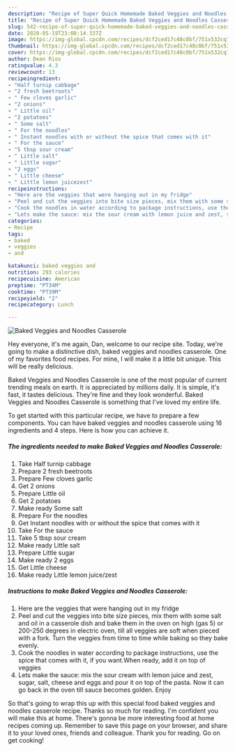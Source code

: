 ```yaml
---
description: "Recipe of Super Quick Homemade Baked Veggies and Noodles Casserole"
title: "Recipe of Super Quick Homemade Baked Veggies and Noodles Casserole"
slug: 542-recipe-of-super-quick-homemade-baked-veggies-and-noodles-casserole
date: 2020-05-19T23:08:14.337Z
image: https://img-global.cpcdn.com/recipes/dcf2ced17c48c0bf/751x532cq70/baked-veggies-and-noodles-casserole-recipe-main-photo.jpg
thumbnail: https://img-global.cpcdn.com/recipes/dcf2ced17c48c0bf/751x532cq70/baked-veggies-and-noodles-casserole-recipe-main-photo.jpg
cover: https://img-global.cpcdn.com/recipes/dcf2ced17c48c0bf/751x532cq70/baked-veggies-and-noodles-casserole-recipe-main-photo.jpg
author: Dean Rios
ratingvalue: 4.3
reviewcount: 13
recipeingredient:
- "Half turnip cabbage"
- "2 fresh beetroots"
- " Few cloves garlic"
- "2 onions"
- " Little oil"
- "2 potatoes"
- " Some salt"
- " For the noodles"
- " Instant noodles with or without the spice that comes with it"
- " For the sauce"
- "5 tbsp sour cream"
- " Little salt"
- " Little sugar"
- "2 eggs"
- " Little cheese"
- " Little lemon juicezest"
recipeinstructions:
- "Here are the veggies that were hanging out in my fridge"
- "Peel and cut the veggies into bite size pieces, mix them with some salt and oil in a casserole dish and bake them in the oven on high (gas 5) or 200-250 degrees in electric oven, till all veggies are soft when pieced with a fork. Turn the veggies from time to time while baking so they bake evenly."
- "Cook the noodles in water according to package instructions, use the spice that comes with it, if you want.When ready, add it on top of veggies"
- "Lets make the sauce: mix the sour cream with lemon juice and zest, sugar, salt, cheese and eggs and pour it on top of the pasta. Now it can go back in the oven till sauce becomes golden. Enjoy"
categories:
- Recipe
tags:
- baked
- veggies
- and

katakunci: baked veggies and 
nutrition: 293 calories
recipecuisine: American
preptime: "PT34M"
cooktime: "PT39M"
recipeyield: "2"
recipecategory: Lunch

---
```



![Baked Veggies and Noodles Casserole](https://img-global.cpcdn.com/recipes/dcf2ced17c48c0bf/751x532cq70/baked-veggies-and-noodles-casserole-recipe-main-photo.jpg)

Hey everyone, it's me again, Dan, welcome to our recipe site. Today, we're going to make a distinctive dish, baked veggies and noodles casserole. One of my favorites food recipes. For mine, I will make it a little bit unique. This will be really delicious.

Baked Veggies and Noodles Casserole is one of the most popular of current trending meals on earth. It is appreciated by millions daily. It is simple, it's fast, it tastes delicious. They're fine and they look wonderful. Baked Veggies and Noodles Casserole is something that I've loved my entire life.




To get started with this particular recipe, we have to prepare a few components. You can have baked veggies and noodles casserole using 16 ingredients and 4 steps. Here is how you can achieve it.

<!--inarticleads1-->

##### The ingredients needed to make Baked Veggies and Noodles Casserole:

1. Take Half turnip cabbage
1. Prepare 2 fresh beetroots
1. Prepare  Few cloves garlic
1. Get 2 onions
1. Prepare  Little oil
1. Get 2 potatoes
1. Make ready  Some salt
1. Prepare  For the noodles
1. Get  Instant noodles with or without the spice that comes with it
1. Take  For the sauce
1. Take 5 tbsp sour cream
1. Make ready  Little salt
1. Prepare  Little sugar
1. Make ready 2 eggs
1. Get  Little cheese
1. Make ready  Little lemon juice/zest




<!--inarticleads2-->

##### Instructions to make Baked Veggies and Noodles Casserole:

1. Here are the veggies that were hanging out in my fridge
1. Peel and cut the veggies into bite size pieces, mix them with some salt and oil in a casserole dish and bake them in the oven on high (gas 5) or 200-250 degrees in electric oven, till all veggies are soft when pieced with a fork. Turn the veggies from time to time while baking so they bake evenly.
1. Cook the noodles in water according to package instructions, use the spice that comes with it, if you want.When ready, add it on top of veggies
1. Lets make the sauce: mix the sour cream with lemon juice and zest, sugar, salt, cheese and eggs and pour it on top of the pasta. Now it can go back in the oven till sauce becomes golden. Enjoy




So that's going to wrap this up with this special food baked veggies and noodles casserole recipe. Thanks so much for reading. I'm confident you will make this at home. There's gonna be more interesting food at home recipes coming up. Remember to save this page on your browser, and share it to your loved ones, friends and colleague. Thank you for reading. Go on get cooking!
